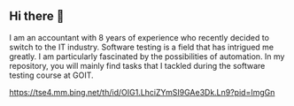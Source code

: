 ## Hi there 👋
I am an accountant with 8 years of experience who recently decided to switch to the IT industry. 
Software testing is a field that has intrigued me greatly. I am particularly fascinated by the possibilities of automation. 
In my repository, you will mainly find tasks that I tackled during the software testing course at GOIT.

https://tse4.mm.bing.net/th/id/OIG1.LhciZYmSI9GAe3Dk.Ln9?pid=ImgGn

<!--
**nowikat/nowikat** is a ✨ _special_ ✨ repository because its `README.md` (this file) appears on your GitHub profile.

Here are some ideas to get you started:

- 🔭 I’m currently working on ...
- 🌱 I’m currently learning ...
- 👯 I’m looking to collaborate on ...
- 🤔 I’m looking for help with ...
- 💬 Ask me about ...
- 📫 How to reach me: ...
- 😄 Pronouns: ...
- ⚡ Fun fact: ...
-->
